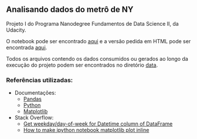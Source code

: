 ## Analisando dados do metrô de NY

Projeto I do Programa Nanodegree Fundamentos de Data Science II,
da Udacity.

O notebook pode ser encontrado [aqui](https://github.com/lidimayra/ny-subway-data-analysis/blob/master/analyzing-subway-data-ndfdsi.ipynb.ipynb) e a versão pedida em HTML pode ser encontrada [aqui](https://github.com/lidimayra/ny-subway-data-analysis/blob/master/analyzing-subway-data-ndfdsi.ipynb.html).

Todos os arquivos contendo os dados consumidos ou gerados ao longo da execução do projeto podem ser encontrados no diretório [data](https://github.com/lidimayra/ny-subway-data-analysis/tree/master/data).

### Referências utilizadas:
  - Documentações:
    - [Pandas](https://pandas.pydata.org/pandas-docs/stable/)
    - [Python](https://docs.python.org/)
    - [Matplotlib](https://matplotlib.org/contents.html)
  - Stack Overflow:
    - [Get weekday/day-of-week for Datetime column of DataFrame](https://stackoverflow.com/questions/28009370/get-weekday-day-of-week-for-datetime-column-of-dataframe)
    - [How to make ipython notebook matplotlib plot inline](https://stackoverflow.com/questions/19410042/how-to-make-ipython-notebook-matplotlib-plot-inline)
